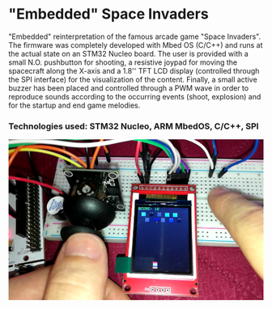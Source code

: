 # "Embedded" Space Invaders

"Embedded" reinterpretation of the famous arcade game "Space Invaders". 
The firmware was completely developed with Mbed OS (C/C++) and runs at the actual state on an STM32 Nucleo board.
The user is provided with a small N.O. pushbutton for shooting, a resistive joypad for moving the spacecraft along the X-axis and a 1.8'' TFT LCD display (controlled through the SPI interface) for the visualization of the content.
Finally, a small active buzzer has been placed and controlled through a PWM wave in order to reproduce sounds according to the occurring events (shoot, explosion) and for the startup and end game melodies.

### Technologies used: STM32 Nucleo, ARM MbedOS, C/C++, SPI

![Alt text](GameDemo.png)
